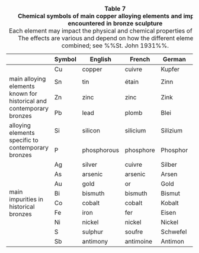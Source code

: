 <table id="table-07">
  <caption><strong>Table 7</strong><br />
  <strong>Chemical symbols of main copper alloying elements and impurities encountered in bronze sculpture</strong><br />
  <span class="details">Each element may impact the physical and chemical properties of the metal. The effects are various and depend on how the different elements are combined; see %%St. John 1931%%.</span>
  </caption>
<thead>
 <tr>
  <th style="width:30%"></th>
  <th style="width:14%">Symbol</th>
  <th style="width:14%">English</th>
  <th style="width:14%">French</th>
  <th style="width:14%">German</th>
  <th style="width:14%">Italian</th>
 </tr>
 </thead>
 <tbody>
 <tr>
  <th></th>
  <td>Cu</td>
  <td>copper</td>
  <td>cuivre</td>
  <td>Kupfer</td>
  <td>rame</td>
 </tr>
 <tr>
  <td rowspan=3 >main alloying elements known for historical and
  contemporary bronzes</td>
  <td>Sn</td>
  <td>tin</td>
  <td>étain</td>
  <td>Zinn</td>
  <td>stagno</td>
 </tr>
 <tr>
  <td>Zn</td>
  <td>zinc</td>
  <td>zinc</td>
  <td>Zink</td>
  <td>zinco</td>
 </tr>
 <tr>
  <td>Pb</td>
  <td>lead</td>
  <td>plomb</td>
  <td>Blei</td>
  <td>piombo</td>
 </tr>
 <tr>
  <td rowspan=2 >alloying elements specific to contemporary bronzes</td>
  <td>Si</td>
  <td>silicon</td>
  <td>silicium</td>
  <td>Silizium</td>
  <td>silicio</td>
 </tr>
 <tr>
  <td>P</td>
  <td>phosphorous</td>
  <td>phosphore</td>
  <td>Phosphor</td>
  <td>fosforo</td>
 </tr>
 <tr>
  <td rowspan=9 >main impurities in historical
  bronzes</td>
  <td>Ag</td>
  <td>silver</td>
  <td>cuivre</td>
  <td>Silber</td>
  <td>argento</td>
 </tr>
 <tr>
  <td>As</td>
  <td>arsenic</td>
  <td>arsenic</td>
  <td>Arsen</td>
  <td>arsenico</td>
 </tr>
 <tr>
  <td>Au</td>
  <td>gold</td>
  <td>or</td>
  <td>Gold</td>
  <td>oro</td>
 </tr>
 <tr>
  <td>Bi</td>
  <td>bismuth</td>
  <td>bismuth</td>
  <td>Bismut</td>
  <td>bismuto</td>
 </tr>
 <tr>
  <td>Co</td>
  <td>cobalt</td>
  <td>cobalt</td>
  <td>Kobalt</td>
  <td>cobalto</td>
 </tr>
 <tr>
  <td>Fe</td>
  <td>iron</td>
  <td>fer</td>
  <td>Eisen</td>
  <td>ferro</td>
 </tr>
 <tr>
  <td>Ni</td>
  <td>nickel</td>
  <td>nickel</td>
  <td>Nickel</td>
  <td>nichel</td>
 </tr>
 <tr>
  <td>S</td>
  <td>sulphur</td>
  <td>soufre</td>
  <td>Schwefel</td>
  <td>zolfo</td>
 </tr>
 <tr>
  <td>Sb</td>
  <td>antimony</td>
  <td>antimoine</td>
  <td>Antimon</td>
  <td>antimonio</td>
 </tr>
</tbody>
</table>
